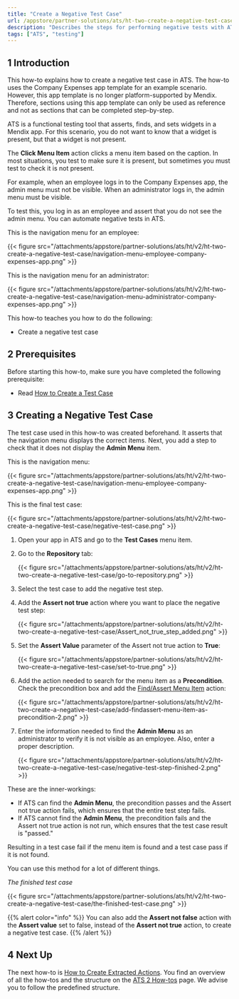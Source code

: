 ```yaml
---
title: "Create a Negative Test Case"
url: /appstore/partner-solutions/ats/ht-two-create-a-negative-test-case/
description: "Describes the steps for performing negative tests with ATS."
tags: ["ATS", "testing"]
---
```


## 1 Introduction

This how-to explains how to create a negative test case in ATS. The how-to uses the Company Expenses app template for an example scenario. However, this app template is no longer platform-supported by Mendix. Therefore, sections using this app template can only be used as reference and not as sections that can be completed step-by-step.

ATS is a functional testing tool that asserts, finds, and sets widgets in a Mendix app. For this scenario, you do not want to know that a widget is present, but that a widget is not present.

The **Click Menu Item** action clicks a menu item based on the caption. In most situations, you test to make sure it is present, but sometimes you must test to check it is not present.

For example, when an employee logs in to the Company Expenses app, the admin menu must not be visible. When an administrator logs in, the admin menu must be visible. 

To test this, you log in as an employee and assert that you do not see the admin menu. You can automate negative tests in ATS.

This is the navigation menu for an employee:

{{< figure src="/attachments/appstore/partner-solutions/ats/ht/v2/ht-two-create-a-negative-test-case/navigation-menu-employee-company-expenses-app.png" >}}

This is the navigation menu for an administrator:

{{< figure src="/attachments/appstore/partner-solutions/ats/ht/v2/ht-two-create-a-negative-test-case/navigation-menu-administrator-company-expenses-app.png" >}}

This how-to teaches you how to do the following:

* Create a negative test case

## 2 Prerequisites

Before starting this how-to, make sure you have completed the following prerequisite:

* Read [How to Create a Test Case](/appstore/partner-solutions/ats/ht-two-create-a-test-case/)

## 3 Creating a Negative Test Case

The test case used in this how-to was created beforehand. It asserts that the navigation menu displays the correct items. Next, you add a step to check that it does not display the **Admin Menu** item.

This is the navigation menu:

{{< figure src="/attachments/appstore/partner-solutions/ats/ht/v2/ht-two-create-a-negative-test-case/navigation-menu-employee-company-expenses-app.png" >}}

This is the final test case:

{{< figure src="/attachments/appstore/partner-solutions/ats/ht/v2/ht-two-create-a-negative-test-case/negative-test-case.png" >}}

1. Open your app in ATS and go to the **Test Cases** menu item.
2. Go to the **Repository** tab:

    {{< figure src="/attachments/appstore/partner-solutions/ats/ht/v2/ht-two-create-a-negative-test-case/go-to-repository.png" >}}

3. Select the test case to add the negative test step.
4. Add the **Assert not true** action where you want to place the negative test step:

    {{< figure src="/attachments/appstore/partner-solutions/ats/ht/v2/ht-two-create-a-negative-test-case/Assert_not_true_step_added.png" >}}

5. Set the **Assert Value** parameter of the Assert not true action to **True**:

    {{< figure src="/attachments/appstore/partner-solutions/ats/ht/v2/ht-two-create-a-negative-test-case/set-to-true.png" >}}

6. Add the action needed to search for the menu item as a **Precondition**. Check the precondition box and add the [Find/Assert Menu Item](/appstore/partner-solutions/ats/rg-one-findassert-menu-item/) action:

    {{< figure src="/attachments/appstore/partner-solutions/ats/ht/v2/ht-two-create-a-negative-test-case/add-findassert-menu-item-as-precondition-2.png" >}}

7. Enter the information needed to find the **Admin Menu** as an administrator to verify it is not visible as an employee. Also, enter a proper description.

    {{< figure src="/attachments/appstore/partner-solutions/ats/ht/v2/ht-two-create-a-negative-test-case/negative-test-step-finished-2.png" >}}

These are the inner-workings:

* If ATS can find the **Admin Menu**, the precondition passes and the Assert not true action fails, which ensures that the entire test step fails.
* If ATS cannot find the **Admin Menu**, the precondition fails and the Assert not true action is not run, which ensures that the test case result is "passed."

Resulting in a test case fail if the menu item is found and a test case pass if it is not found. 

You can use this method for a lot of different things. 

*The finished test case*

{{< figure src="/attachments/appstore/partner-solutions/ats/ht/v2/ht-two-create-a-negative-test-case/the-finished-test-case.png" >}}

{{% alert color="info" %}}
You can also add the **Assert not false** action with the **Assert value** set to false, instead of the **Assert not true** action, to create a negative test case.
{{% /alert %}}

## 4 Next Up

The next how-to is [How to Create Extracted Actions](/appstore/partner-solutions/ats/ht-two-create-extracted-actions/). You find an overview of all the how-tos and the structure on the [ATS 2 How-tos](/appstore/partner-solutions/ats/ht-two/) page. We advise you to follow the predefined structure.

